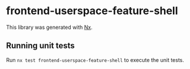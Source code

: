 # frontend-userspace-feature-shell

This library was generated with [Nx](https://nx.dev).

## Running unit tests

Run `nx test frontend-userspace-feature-shell` to execute the unit tests.
